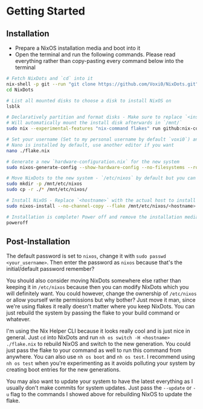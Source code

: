 # Getting Started
## Installation
- Prepare a NixOS installation media and boot into it
- Open the terminal and run the following commands. Please read everything rather than copy-pasting every command below into the terminal
```bash
# Fetch NixDots and `cd` into it
nix-shell -p git --run "git clone https://github.com/Voxi0/NixDots.git"
cd NixDots

# List all mounted disks to choose a disk to install NixOS on
lsblk

# Declaratively partition and format disks - Make sure to replace `<install disk>` with the path to the actual disk to install NixOS on e.g. `/dev/sda`
# Will automatically mount the install disk afterwards in `/mnt/`
sudo nix --experimental-features "nix-command flakes" run github:nix-community/disko -- -m disko --argstr device <install disk> ./disko.nix

# Set your username (Set to my personal username by default `voxi0`) and the disk where NixOS is installed (REQUIRED)
# Nano is installed by default, use another editor if you want
nano ./flake.nix

# Generate a new `hardware-configuration.nix` for the new system
sudo nixos-generate-config --show-hardware-config --no-filesystems --root /mnt > hardware-configuration.nix

# Move NixDots to the new system - `/etc/nixos` by default but you can move it wherever you want after installing
sudo mkdir -p /mnt/etc/nixos
sudo cp -r ./* /mnt/etc/nixos/

# Install NixOS - Replace `<hostname>` with the actual host to install e.g. `neo`
sudo nixos-install --no-channel-copy --flake /mnt/etc/nixos/<hostname>

# Installation is complete! Power off and remove the installation media
poweroff
```
## Post-Installation
The default password is set to `nixos`, change it with `sudo passwd <your_username>`. Then enter the password as `nixos` because that's the initial/default password remember?

You should also consider moving NixDots somewhere else rather than keeping it in `/etc/nixos` because then you can modify NixDots which you will definitely want. You could however, change the ownership of `/etc/nixos` or allow yourself write permissions but why bother? Just move it man, since we're using flakes it really doesn't matter where you keep NixDots. You can just rebuild the system by passing the flake to your build command or whatever.

I'm using the Nix Helper CLI because it looks really cool and is just nice in general. Just `cd` into NixDots and run `nh os switch -H <hostname> ./flake.nix` to rebuild NixOS and switch to the new generation. You could just pass the flake to your command as well to run this command from anywhere. You can also use `nh os boot` and `nh os test`. I recommend using `nh os test` when you're experimenting as it avoids polluting your system by creating boot entries for the new generations.

You may also want to update your system to have the latest everything as I usually don't make commits for system updates. Just pass the `--update` or `-u` flag to the commands I showed above for rebuilding NixOS to update the flake.
